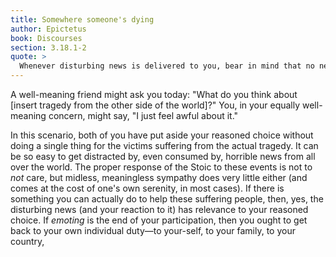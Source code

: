 ```yaml
---
title: Somewhere someone's dying
author: Epictetus
book: Discourses
section: 3.18.1-2
quote: >
  Whenever disturbing news is delivered to you, bear in mind that no news can ever be relevant to your reasoned choice. Can anyone break news to you that your assumptions or desires are wrong? No way! But they can tell you someone died—even so, what is that to you?
---
```


A well-meaning friend might ask you today: "What do you think about [insert tragedy from the other side of the world]?" You, in your equally well-meaning concern, might say, "I just feel awful about it."

In this scenario, both of you have put aside your reasoned choice without doing a single thing for the victims suffering from the actual tragedy. It can be so easy to get distracted by, even consumed by, horrible news from all over the world. The proper response of the Stoic to these events is not to _not_ care, but midless, meaningless sympathy does very little either (and comes at the cost of one's own serenity, in most cases). If there is something you can actually do to help these suffering people, then, yes, the disturbing news (and your reaction to it) has relevance to your reasoned choice. If _emoting_ is the end of your participation, then you ought to get back to your own individual duty—to your-self, to your family, to your country,
